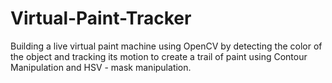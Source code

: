 # Virtual-Paint-Tracker
Building a live virtual paint machine using OpenCV by detecting the color of the object and tracking its motion to create a trail of paint using Contour Manipulation and HSV - mask manipulation.
